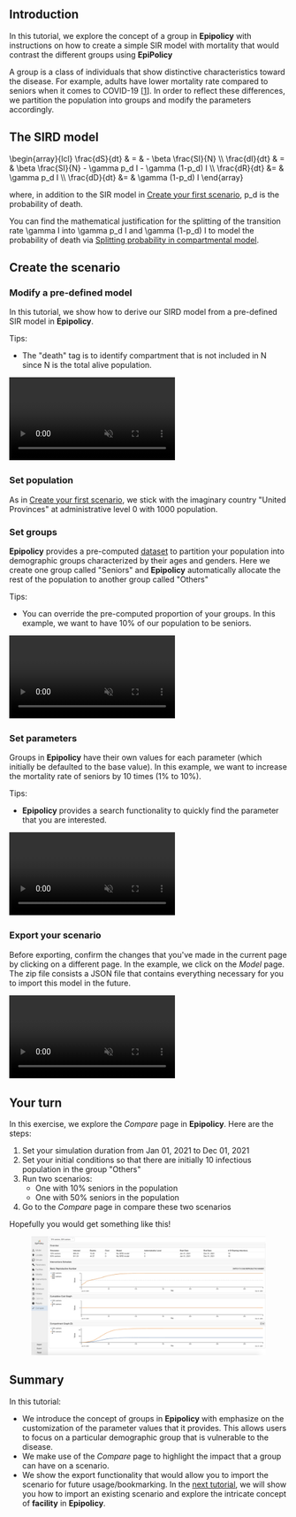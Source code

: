## Introduction

In this tutorial, we explore the concept of a group in **Epipolicy** with instructions on how to create a simple SIR model with mortality that would contrast the different groups using **EpiPolicy**

A group is a class of individuals that show distinctive characteristics toward the disease. For example, adults have lower mortality rate compared to seniors when it comes to COVID-19 [[1](https://www.ncbi.nlm.nih.gov/pmc/articles/PMC7335648/)]. In order to reflect these differences, we partition the population into groups and modify the parameters accordingly.

## The SIRD model

<texb>
\begin{array}{lcl} \frac{dS}{dt} & = & - \beta \frac{SI}{N} \\
\frac{dI}{dt} & = & \beta \frac{SI}{N} - \gamma p_d I - \gamma (1-p_d) I \\
\frac{dR}{dt} &= & \gamma p_d I \\
\frac{dD}{dt} &= & \gamma (1-p_d) I
\end{array}
</texb>

where, in addition to the SIR model in [Create your first scenario](/create_your_first_scenario), <tex>p_d</tex> is the probability of death.

You can find the mathematical justification for the splitting of the transition rate <tex>\gamma I </tex> into <tex>\gamma p_d I</tex> and <tex>\gamma (1-p_d) I </tex> to model the probability of death via [Splitting probability in compartmental model](/probability_rate).

## Create the scenario

### Modify a pre-defined model

In this tutorial, we show how to derive our SIRD model from a pre-defined SIR model in **Epipolicy**.

Tips:
- The "death" tag is to identify compartment that is not included in <tex>N</tex> since <tex>N</tex> is the total alive population.

<div class="tutorial-video-container">
    <video class="tutorial-video" autoplay muted loop controls>
        <source src="assets/intro_to_group/model.mp4" type="video/mp4">
    </video>
</div>

### Set population

As in [Create your first scenario](/create_your_first_scenario#set-population), we stick with the imaginary country "United Provinces" at administrative level 0 with 1000 population.

### Set groups

**Epipolicy** provides a pre-computed [dataset](https://sedac.ciesin.columbia.edu/data/collection/gpw-v4) to partition your population into demographic groups characterized by their ages and genders. Here we create one group called "Seniors" and **Epipolicy** automatically allocate the rest of the population to another group called "Others"

Tips:
- You can override the pre-computed proportion of your groups. In this example, we want to have 10% of our population to be seniors.

<div class="tutorial-video-container">
    <video class="tutorial-video" autoplay muted loop controls>
        <source src="assets/intro_to_group/groups.mp4" type="video/mp4">
    </video>
</div>

### Set parameters

Groups in **Epipolicy** have their own values for each parameter (which initially be defaulted to the base value). In this example, we want to increase the mortality rate of seniors by 10 times (1% to 10%).

Tips:
- **Epipolicy** provides a search functionality to quickly find the parameter that you are interested.

<div class="tutorial-video-container">
    <video class="tutorial-video" autoplay muted loop controls>
        <source src="assets/intro_to_group/parameters.mp4" type="video/mp4">
    </video>
</div>

### Export your scenario

Before exporting, confirm the changes that you've made in the current page by clicking on a different page. In the example, we click on the _Model_ page. The zip file consists a JSON file that contains everything necessary for you to import this model in the future.

<div class="tutorial-video-container">
    <video class="tutorial-video" autoplay muted loop controls>
        <source src="assets/intro_to_group/export.mp4" type="video/mp4">
    </video>
</div>

## Your turn

In this exercise, we explore the _Compare_ page in **Epipolicy**. Here are the steps:
1. Set your simulation duration from Jan 01, 2021 to Dec 01, 2021
2. Set your initial conditions so that there are initially 10 infectious population in the group "Others"
3. Run two scenarios:
    * One with 10% seniors in the population
    * One with 50% seniors in the population
4. Go to the _Compare_ page in compare these two scenarios

Hopefully you would get something like this!

<figure class="text-center">
  <img src="assets/intro_to_group/compare.png"/>
</figure>

## Summary

In this tutorial:
- We introduce the concept of groups in **Epipolicy** with emphasize on the customization of the parameter values that it provides. This allows users to focus on a particular demographic group that is vulnerable to the disease.
- We make use of the _Compare_ page to highlight the impact that a group can have on a scenario.
- We show the export functionality that would allow you to import the scenario for future usage/bookmarking. In the [next tutorial](/intro_to_facility), we will show you how to import an existing scenario and explore the intricate concept of **facility** in **Epipolicy**.
